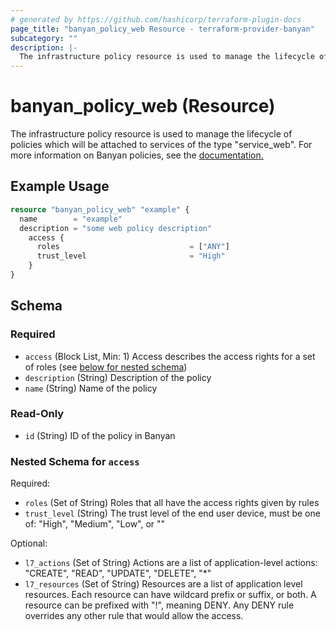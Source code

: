 ```yaml
---
# generated by https://github.com/hashicorp/terraform-plugin-docs
page_title: "banyan_policy_web Resource - terraform-provider-banyan"
subcategory: ""
description: |-
  The infrastructure policy resource is used to manage the lifecycle of policies which will be attached to services of the type "service_web". For more information on Banyan policies, see the documentation. https://docs.banyanops.com/docs/feature-guides/administer-security-policies/policies/manage-policies/
---
```


# banyan_policy_web (Resource)

The infrastructure policy resource is used to manage the lifecycle of policies which will be attached to services of the type "service_web". For more information on Banyan policies, see the [documentation.](https://docs.banyanops.com/docs/feature-guides/administer-security-policies/policies/manage-policies/)

## Example Usage

```terraform
resource "banyan_policy_web" "example" {
  name        = "example"
  description = "some web policy description"
    access {
      roles                             = ["ANY"]
      trust_level                       = "High"
    }
}
```

<!-- schema generated by tfplugindocs -->
## Schema

### Required

- `access` (Block List, Min: 1) Access describes the access rights for a set of roles (see [below for nested schema](#nestedblock--access))
- `description` (String) Description of the policy
- `name` (String) Name of the policy

### Read-Only

- `id` (String) ID of the policy in Banyan

<a id="nestedblock--access"></a>
### Nested Schema for `access`

Required:

- `roles` (Set of String) Roles that all have the access rights given by rules
- `trust_level` (String) The trust level of the end user device, must be one of: "High", "Medium", "Low", or ""

Optional:

- `l7_actions` (Set of String) Actions are a list of application-level actions: "CREATE", "READ", "UPDATE", "DELETE", "*"
- `l7_resources` (Set of String) Resources are a list of application level resources.
								Each resource can have wildcard prefix or suffix, or both.
								A resource can be prefixed with "!", meaning DENY.
								Any DENY rule overrides any other rule that would allow the access.


